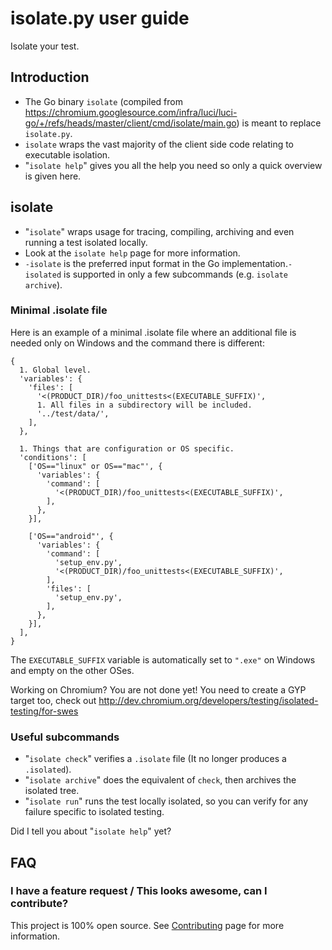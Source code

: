 # isolate.py user guide

Isolate your test.


## Introduction

-   The Go binary `isolate` (compiled from
    https://chromium.googlesource.com/infra/luci/luci-go/+/refs/heads/master/client/cmd/isolate/main.go)
    is meant to replace `isolate.py`.
-   `isolate` wraps the vast majority of the client side code relating to
    executable isolation.
-   "`isolate help`" gives you all the help you need so only a quick overview is
    given here.


## isolate

-   "`isolate`" wraps usage for tracing, compiling, archiving and even running a
    test isolated locally.
-   Look at the `isolate help` page for more information.
-   `-isolate` is the preferred input format in the Go
    implementation.`-isolated` is supported in only a few subcommands (e.g.
    `isolate archive`).

### Minimal .isolate file

Here is an example of a minimal .isolate file where an additional file is needed
only on Windows and the command there is different:
```
{
  1. Global level.
  'variables': {
    'files': [
      '<(PRODUCT_DIR)/foo_unittests<(EXECUTABLE_SUFFIX)',
      1. All files in a subdirectory will be included.
      '../test/data/',
    ],
  },

  1. Things that are configuration or OS specific.
  'conditions': [
    ['OS=="linux" or OS=="mac"', {
      'variables': {
        'command': [
          '<(PRODUCT_DIR)/foo_unittests<(EXECUTABLE_SUFFIX)',
        ],
      },
    }],

    ['OS=="android"', {
      'variables': {
        'command': [
          'setup_env.py',
          '<(PRODUCT_DIR)/foo_unittests<(EXECUTABLE_SUFFIX)',
        ],
        'files': [
          'setup_env.py',
        ],
      },
    }],
  ],
}
```


The `EXECUTABLE_SUFFIX` variable is automatically set to `".exe"` on Windows and
empty on the other OSes.

Working on Chromium? You are not done yet! You need to create a GYP target too,
check out http://dev.chromium.org/developers/testing/isolated-testing/for-swes


### Useful subcommands

-   "`isolate check`" verifies a `.isolate` file (It no longer produces a
    `.isolated`).
-   "`isolate archive`" does the equivalent of `check`, then archives the
    isolated tree.
-   "`isolate run`" runs the test locally isolated, so you can verify for any
    failure specific to isolated testing.

Did I tell you about "`isolate help`" yet?


## FAQ

### I have a feature request / This looks awesome, can I contribute?

This project is 100% open source. See
[Contributing](https://github.com/luci/luci-py/wiki/Contributing) page for more
information.

